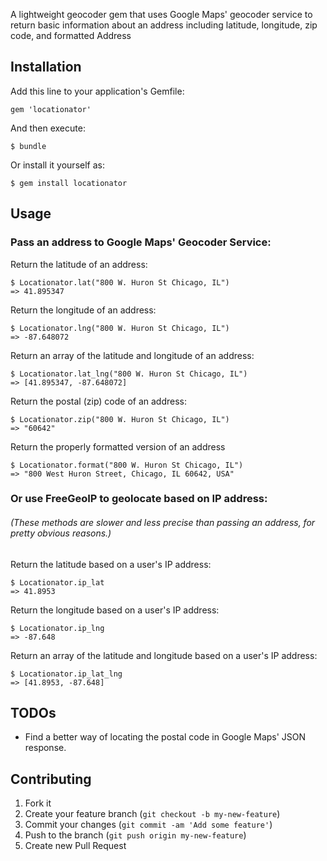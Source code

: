 A lightweight geocoder gem that uses Google Maps' geocoder service to return basic information about an address including latitude, longitude, zip code, and formatted Address

## Installation

Add this line to your application's Gemfile:

    gem 'locationator'

And then execute:

    $ bundle

Or install it yourself as:

    $ gem install locationator

## Usage

### Pass an address to Google Maps' Geocoder Service:

Return the latitude of an address:

    $ Locationator.lat("800 W. Huron St Chicago, IL")
    => 41.895347

Return the longitude of an address:

    $ Locationator.lng("800 W. Huron St Chicago, IL")
    => -87.648072

Return an array of the latitude and longitude of an address:

    $ Locationator.lat_lng("800 W. Huron St Chicago, IL")
    => [41.895347, -87.648072]

Return the postal (zip) code of an address:

    $ Locationator.zip("800 W. Huron St Chicago, IL")
    => "60642"
    
Return the properly formatted version of an address

    $ Locationator.format("800 W. Huron St Chicago, IL")
    => "800 West Huron Street, Chicago, IL 60642, USA"

### Or use FreeGeoIP to geolocate based on IP address:

###### (These methods are slower and less precise than passing an address, for pretty obvious reasons.)

Return the latitude based on a user's IP address:

    $ Locationator.ip_lat
    => 41.8953
    
Return the longitude based on a user's IP address:

    $ Locationator.ip_lng
    => -87.648
    
Return an array of the latitude and longitude based on a user's IP address:

    $ Locationator.ip_lat_lng
    => [41.8953, -87.648]

## TODOs
- Find a better way of locating the postal code in Google Maps' JSON response.

## Contributing

1. Fork it
2. Create your feature branch (`git checkout -b my-new-feature`)
3. Commit your changes (`git commit -am 'Add some feature'`)
4. Push to the branch (`git push origin my-new-feature`)
5. Create new Pull Request
